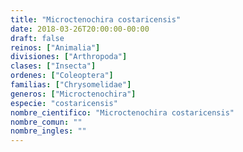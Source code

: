 ```yaml
---
title: "Microctenochira costaricensis"
date: 2018-03-26T20:00:00-00:00
draft: false
reinos: ["Animalia"]
divisiones: ["Arthropoda"]
clases: ["Insecta"]
ordenes: ["Coleoptera"]
familias: ["Chrysomelidae"]
generos: ["Microctenochira"]
especie: "costaricensis"
nombre_cientifico: "Microctenochira costaricensis"
nombre_comun: ""
nombre_ingles: ""
---
```

